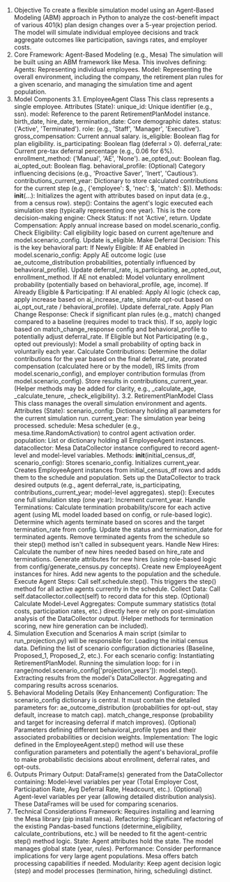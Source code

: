 1. Objective
To create a flexible simulation model using an Agent-Based Modeling (ABM) approach in Python to analyze the cost-benefit impact of various 401(k) plan design changes over a 5-year projection period. The model will simulate individual employee decisions and track aggregate outcomes like participation, savings rates, and employer costs.
2. Core Framework: Agent-Based Modeling (e.g., Mesa)
The simulation will be built using an ABM framework like Mesa. This involves defining:
Agents: Representing individual employees.
Model: Representing the overall environment, including the company, the retirement plan rules for a given scenario, and managing the simulation time and agent population.
3. Model Components
3.1. EmployeeAgent Class
This class represents a single employee.
Attributes (State):
unique_id: Unique identifier (e.g., ssn).
model: Reference to the parent RetirementPlanModel instance.
birth_date, hire_date, termination_date: Core demographic dates.
status: ('Active', 'Terminated').
role: (e.g., 'Staff', 'Manager', 'Executive').
gross_compensation: Current annual salary.
is_eligible: Boolean flag for plan eligibility.
is_participating: Boolean flag (deferral > 0).
deferral_rate: Current pre-tax deferral percentage (e.g., 0.06 for 6%).
enrollment_method: ('Manual', 'AE', 'None').
ae_opted_out: Boolean flag.
ai_opted_out: Boolean flag.
behavioral_profile: (Optional) Category influencing decisions (e.g., 'Proactive Saver', 'Inert', 'Cautious').
contributions_current_year: Dictionary to store calculated contributions for the current step (e.g., {'employee': $, 'nec': $, 'match': $}).
Methods:
__init__(...): Initializes the agent with attributes based on input data (e.g., from a census row).
step(): Contains the agent's logic executed each simulation step (typically representing one year). This is the core decision-making engine:
Check Status: If not 'Active', return.
Update Compensation: Apply annual increase based on model.scenario_config.
Check Eligibility: Call eligibility logic based on current age/tenure and model.scenario_config. Update is_eligible.
Make Deferral Decision: This is the key behavioral part:
If Newly Eligible:
If AE enabled in model.scenario_config: Apply AE outcome logic (use ae_outcome_distribution probabilities, potentially influenced by behavioral_profile). Update deferral_rate, is_participating, ae_opted_out, enrollment_method.
If AE not enabled: Model voluntary enrollment probability (potentially based on behavioral_profile, age, income).
If Already Eligible & Participating:
If AI enabled: Apply AI logic (check cap, apply increase based on ai_increase_rate, simulate opt-out based on ai_opt_out_rate / behavioral_profile). Update deferral_rate.
Apply Plan Change Response: Check if significant plan rules (e.g., match) changed compared to a baseline (requires model to track this). If so, apply logic based on match_change_response config and behavioral_profile to potentially adjust deferral_rate.
If Eligible but Not Participating (e.g., opted out previously): Model a small probability of opting back in voluntarily each year.
Calculate Contributions: Determine the dollar contributions for the year based on the final deferral_rate, prorated compensation (calculated here or by the model), IRS limits (from model.scenario_config), and employer contribution formulas (from model.scenario_config). Store results in contributions_current_year.
(Helper methods may be added for clarity, e.g., _calculate_age, _calculate_tenure, _check_eligibility).
3.2. RetirementPlanModel Class
This class manages the overall simulation environment and agents.
Attributes (State):
scenario_config: Dictionary holding all parameters for the current simulation run.
current_year: The simulation year being processed.
schedule: Mesa scheduler (e.g., mesa.time.RandomActivation) to control agent activation order.
population: List or dictionary holding all EmployeeAgent instances.
datacollector: Mesa DataCollector instance configured to record agent-level and model-level variables.
Methods:
__init__(initial_census_df, scenario_config):
Stores scenario_config.
Initializes current_year.
Creates EmployeeAgent instances from initial_census_df rows and adds them to the schedule and population.
Sets up the DataCollector to track desired outputs (e.g., agent deferral_rate, is_participating, contributions_current_year; model-level aggregates).
step(): Executes one full simulation step (one year):
Increment current_year.
Handle Terminations:
Calculate termination probability/score for each active agent (using ML model loaded based on config, or rule-based logic).
Determine which agents terminate based on scores and the target termination_rate from config.
Update the status and termination_date for terminated agents.
Remove terminated agents from the schedule so their step() method isn't called in subsequent years.
Handle New Hires:
Calculate the number of new hires needed based on hire_rate and terminations.
Generate attributes for new hires (using role-based logic from config/generate_census.py concepts).
Create new EmployeeAgent instances for hires.
Add new agents to the population and the schedule.
Execute Agent Steps: Call self.schedule.step(). This triggers the step() method for all active agents currently in the schedule.
Collect Data: Call self.datacollector.collect(self) to record data for this step.
(Optional) Calculate Model-Level Aggregates: Compute summary statistics (total costs, participation rates, etc.) directly here or rely on post-simulation analysis of the DataCollector output.
(Helper methods for termination scoring, new hire generation can be included).
4. Simulation Execution and Scenarios
A main script (similar to run_projection.py) will be responsible for:
Loading the initial census data.
Defining the list of scenario configuration dictionaries (Baseline, Proposed_1, Proposed_2, etc.).
For each scenario config:
Instantiating RetirementPlanModel.
Running the simulation loop: for i in range(model.scenario_config['projection_years']): model.step().
Extracting results from the model's DataCollector.
Aggregating and comparing results across scenarios.
5. Behavioral Modeling Details (Key Enhancement)
Configuration: The scenario_config dictionary is central. It must contain the detailed parameters for:
ae_outcome_distribution (probabilities for opt-out, stay default, increase to match cap).
match_change_response (probability and target for increasing deferral if match improves).
(Optional) Parameters defining different behavioral_profile types and their associated probabilities or decision weights.
Implementation: The logic defined in the EmployeeAgent.step() method will use these configuration parameters and potentially the agent's behavioral_profile to make probabilistic decisions about enrollment, deferral rates, and opt-outs.
6. Outputs
Primary Output: DataFrame(s) generated from the DataCollector containing:
Model-level variables per year (Total Employer Cost, Participation Rate, Avg Deferral Rate, Headcount, etc.).
(Optional) Agent-level variables per year (allowing detailed distribution analysis).
These DataFrames will be used for comparing scenarios.
7. Technical Considerations
Framework: Requires installing and learning the Mesa library (pip install mesa).
Refactoring: Significant refactoring of the existing Pandas-based functions (determine_eligibility, calculate_contributions, etc.) will be needed to fit the agent-centric step() method logic.
State: Agent attributes hold the state. The model manages global state (year, rules).
Performance: Consider performance implications for very large agent populations. Mesa offers batch processing capabilities if needed.
Modularity: Keep agent decision logic (step) and model processes (termination, hiring, scheduling) distinct.
